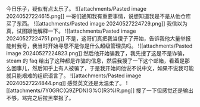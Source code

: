 今日乐子，疑似有点太乐了。
![[attachments/Pasted image 20240527224615.png]]
一哥们通知我有重要事情，说想知道我是不是从他仓库买了东西。
![[attachments/Pasted image 20240527224729.png]]
我信以为真，试图跟他解释一下。
![[attachments/Pasted image 20240527224751.png]]
不是，这哥们真把我当傻子了开始，告诉我他大量举报能封我号，我当时开始寻思不是你是什么超级管理员吗。
![[attachments/Pasted image 20240527224823.png]]
然后他开始骗我了，我先搜了这是不是诈骗，steam 的 faq 给出了这种都是诈骗的信息，然后我搜了一下这个邮箱，看着是那么回事儿，然后知乎上有人被骗了，于是我开始问他说不说中文，如果不说我可能就只能艰难的组织语言了。
![[attachments/Pasted image 20240527224844.png]]
感觉英文还是太温柔了。
![[attachments/7Y0GRC(Q9ZPDN)G%O(R3%IR.png]]
搜了一下但感觉还是输出不够，骂完之后拉黑举报了。
